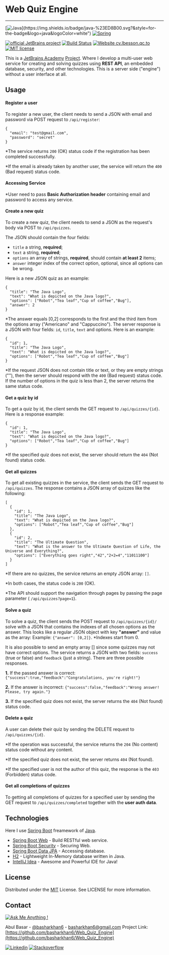 # Web Quiz Engine
----
[![Java](https://img.shields.io/badge/java-%23ED8B00.svg?&style=for-the-badge&logo=java&logoColor=white")](https://img.shields.io/badge/java-%23ED8B00.svg?&style=for-the-badge&logo=java&logoColor=white") [![Spring](https://img.shields.io/badge/spring%20-%236DB33F.svg?&style=for-the-badge&logo=spring&logoColor=white)](https://img.shields.io/badge/spring%20-%236DB33F.svg?&style=for-the-badge&logo=spring&logoColor=white)

[![official JetBrains project](http://jb.gg/badges/official.svg)](https://confluence.jetbrains.com/display/ALL/JetBrains+on+GitHub) [![Build Status](https://travis-ci.org/joemccann/dillinger.svg?branch=master)](https://travis-ci.org/joemccann/dillinger) [![Website cv.lbesson.qc.to](https://img.shields.io/website-up-down-green-red/http/cv.lbesson.qc.to.svg)](http://cv.lbesson.qc.to/) [![MIT license](https://img.shields.io/badge/License-MIT-blue.svg)](https://lbesson.mit-license.org/)

This is a [JetBrains Academy](https://hyperskill.org) [Project](https://hyperskill.org/projects/91). Where I develop a multi-user web service for creating and solving quizzes using **REST API**, an embedded database, security, and other technologies. This is a server side ("engine") without a user interface at all.


## Usage
#### Register a user
To register a new user, the client needs to send a JSON with email and password via POST request to `/api/register`:
```
{
  "email": "test@gmail.com",
  "password": "secret"
}
```
*The service returns `200` (OK) status code if the registration has been completed successfully.

*If the email is already taken by another user, the service will return the `400` (Bad request) status code.



#### Accessing Service
*User need to pass **Basic Authorization header** containing email and password to access any service.


#### Create a new quiz
To create a new quiz, the client needs to send a JSON as the request's body via POST to `/api/quizzes`.

The JSON should contain the four fields:
- `title` a string, **required**;
- `text` a string, **required**;
- `options` an array of strings, **required**, should contain **at least 2** items;
 - `answer` integer index of the correct option, optional, since all options can be wrong.

Here is a new JSON quiz as an example:
```
{
  "title": "The Java Logo",
  "text": "What is depicted on the Java logo?",
  "options": ["Robot","Tea leaf","Cup of coffee","Bug"],
  "answer": 2
}
```
*The answer equals [0,2] corresponds to the first and the third item from the options array ("Americano" and "Cappuccino").
The server response is a JSON with four fields: `id`, `title`, `text` and options. Here is an example:
```
{
  "id": 1,
  "title": "The Java Logo",
  "text": "What is depicted on the Java logo?",
  "options": ["Robot","Tea leaf","Cup of coffee","Bug"]
}
```
*If the request JSON does not contain title or text, or they are empty strings (""), then the server should respond with the `400` (Bad request) status code. If the number of options in the quiz is less than 2, the server returns the same status code.

#### Get a quiz by id
To get a quiz by id, the client sends the GET request to `/api/quizzes/{id}`.
Here is a response example:
```
{
  "id": 1,
  "title": "The Java Logo",
  "text": "What is depicted on the Java logo?",
  "options": ["Robot","Tea leaf","Cup of coffee","Bug"]
}
```
*If the specified quiz does not exist, the server should return the `404` (Not found) status code.


#### Get all quizzes
To get all existing quizzes in the service, the client sends the GET request to `/api/quizzes`.
The response contains a JSON array of quizzes like the following:
```
[
  {
    "id": 1,
    "title": "The Java Logo",
    "text": "What is depicted on the Java logo?",
    "options": ["Robot","Tea leaf","Cup of coffee","Bug"]
  },
  {
    "id": 2,
    "title": "The Ultimate Question",
    "text": "What is the answer to the Ultimate Question of Life, the Universe and Everything?",
    "options": ["Everything goes right","42","2+2=4","11011100"]
  }
]
```
*If there are no quizzes, the service returns an empty JSON array: `[]`.

*In both cases, the status code is `200` (OK).


*The API should support the navigation through pages by passing the page parameter ( `/api/quizzes?page=1`).


#### Solve a quiz
To solve a quiz, the client sends the POST request to `/api/quizzes/{id}/` solve with a JSON that contains the indexes of all chosen options as the answer. This looks like a regular JSON object with key **"answer"** and value as the array:
Example: `{"answer": [0,2]}`.
*Indexes start from 0.

It is also possible to send an empty array [] since some quizzes may not have correct options.
The service returns a JSON with two fields: `success` (true or false) and `feedback` (just a string). There are three possible responses.

**1.** If the passed answer is correct:
```{"success":true,"feedback":"Congratulations, you're right!"}```

**2.** If the answer is incorrect:
```{"success":false,"feedback":"Wrong answer! Please, try again."}```

**3.** If the specified quiz does not exist, the server returns the `404` (Not found) status code.



#### Delete a quiz
A user can delete their quiz by sending the DELETE request to `/api/quizzes/{id}`.

*If the operation was successful, the service returns the `204` (No content) status code without any content.

*If the specified quiz does not exist, the server returns `404` (Not found).

*If the specified user is not the author of this quiz, the response is the `403` (Forbidden) status code.


#### Get all completions of quizzes
To getting all completions of quizzes for a specified user by sending the GET request to `/api/quizzes/completed` together with the **user auth data**.



## Technologies
Here I use [Spring Boot](https://spring.io/projects/spring-boot) freamework of [Java](https://www.oracle.com/java/).
* [Spring Boot Web](https://spring.io/projects/spring-boot) - Build RESTful web service.
* [Spring Boot Security](https://spring.io/guides/gs/securing-web) - Securing Web.
* [Spring Boot Data JPA](https://spring.io/guides/gs/accessing-data-jpa) - Accessing database.
* [H2](https://www.h2database.com/) - Lightweight In-Memory database written in Java.
* [IntelliJ Idea](https://www.jetbrains.com/idea/) - Awesome and Powerful IDE for Java!



## License
Distributed under the [MIT](https://opensource.org/licenses/MIT) License. See LICENSE for more information.



## Contact
[![Ask Me Anything !](https://img.shields.io/badge/Ask%20me-anything-1abc9c.svg)](https://GitHub.com/Naereen/ama)

Abul Basar - [@basharkhan6](https://facebook.com/basharkhan6) - basharkhan6@gmail.com
Project Link: [https://github.com/basharkhan6/Web_Quiz_Engine](https://github.com/basharkhan6/Web_Quiz_Engine)

[![Linkedin](https://img.shields.io/badge/linkedin%20-%230077B5.svg?&style=for-the-badge&logo=linkedin&logoColor=white)](https://www.linkedin.com/in/abulbasar7/) [![Stackoverflow](https://img.shields.io/badge/-Stack%20overflow-FE7A16?style=for-the-badge&logo=stack-overflow&logoColor=white)](https://stackoverflow.com/users/story/9582577)
